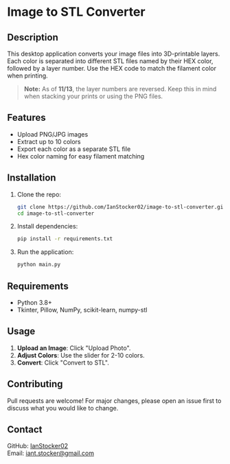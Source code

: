 # Image to STL Converter

## Description
This desktop application converts your image files into 3D-printable layers. Each color is separated into different STL files named by their HEX color, followed by a layer number. Use the HEX code to match the filament color when printing.

> **Note:** As of **11/13**, the layer numbers are reversed. Keep this in mind when stacking your prints or using the PNG files.

## Features
- Upload PNG/JPG images
- Extract up to 10 colors
- Export each color as a separate STL file
- Hex color naming for easy filament matching

## Installation
1. Clone the repo:
   ```bash
   git clone https://github.com/IanStocker02/image-to-stl-converter.git
   cd image-to-stl-converter
   ```
2. Install dependencies:
   ```bash
   pip install -r requirements.txt
   ```
3. Run the application:
   ```bash
   python main.py
   ```

## Requirements
- Python 3.8+
- Tkinter, Pillow, NumPy, scikit-learn, numpy-stl

## Usage
1. **Upload an Image**: Click "Upload Photo".
2. **Adjust Colors**: Use the slider for 2-10 colors.
3. **Convert**: Click "Convert to STL".

## Contributing
Pull requests are welcome! For major changes, please open an issue first to discuss what you would like to change.

## Contact
GitHub: [IanStocker02](https://github.com/IanStocker02)  
Email: iant.stocker@gmail.com
